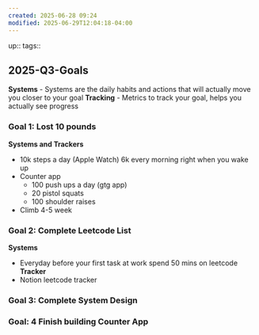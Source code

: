 ```yaml
---
created: 2025-06-28 09:24
modified: 2025-06-29T12:04:18-04:00
---
```

up::
tags::
## 2025-Q3-Goals

**Systems** - Systems are the daily habits and actions that will actually move you closer to your goal
**Tracking** - Metrics to track your goal, helps you actually see progress
### Goal 1: Lost 10 pounds
**Systems and Trackers**
- 10k steps a day (Apple Watch) 6k every morning right when you wake up
- Counter app
	- 100 push ups a day (gtg app)
	- 20 pistol squats
	- 100 shoulder raises
- Climb 4-5 week

### Goal 2: Complete Leetcode List
**Systems**
- Everyday before your first task at work spend 50 mins on leetcode
**Tracker**
- Notion leetcode tracker
### Goal 3: Complete System Design 

### Goal: 4 Finish building Counter App



